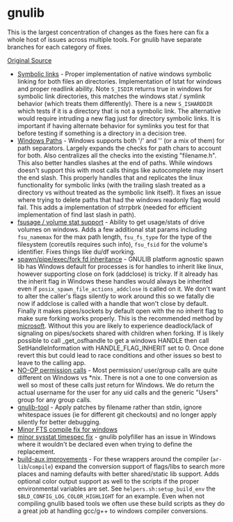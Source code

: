 # gnulib

This is the largest concentration of changes as the fixes here can fix a whole host of issues across multiple tools.   For gnulib have separate branches for each category of fixes.

[Original Source](https://www.gnu.org/software/gnulib/)

- [Symbolic links](https://github.com/mitchcapper/gnulib/compare/master...ours_windows_symlink_support?w=1) - Proper implementation of native windows symbolic linking for both files an directories. Implementation of lstat for windows and proper readlink ability. Note `S_ISDIR` returns true in windows for symbolic link directories, this matches the windows stat / symlink behavior (which treats them differently).  There is a new `S_ISHARDDIR` which tests if it is a directory that is not a symbolic link.  The alternative would require intruding a new flag just for directory symbolic links.  It is important if having alternate behavior for symlinks you test for that before testing if something is a directory in a decision tree.
- [Windows Paths](https://github.com/mitchcapper/gnulib/compare/master...ours_window_path_fixes?w=1) - Windows supports both '/' and '\' (or a mix of them) for path separators. Largely expands the checks for path chars to account for both. Also centralizes all the checks into the existing "filename.h".  This also better handles slashes at the end of paths.  While  windows doesn't support this with most calls things like autocomplete may insert the end slash.  This properly handles that and replicates the linux functionality for symbolic links (with the trailing slash treated as a directory vs without treated as the symbolic link itself).   It fixes an issue where trying to delete paths that had the windows readonly flag would fail.  This adds a implementation of strrpbrk (needed for efficient implementation of find last slash in path).
- [fsusage / volume stat support](https://github.com/mitchcapper/gnulib/compare/master...ours_win_fsusage_fixes?w=1) - Ability to get usage/stats of drive volumes on windows.  Adds a few additional stat params including `fsu_namemax` for the max path length, `fsu_fs_type` for the type of the filesystem (coreutils requires such info),  `fsu_fsid` for the volume's identifier. Fixes things like du/df working.
- [spawn/pipe/exec/fork fd inheritance](https://github.com/mitchcapper/gnulib/compare/master...ours_spawn_pipe_fork_fd_fixes?w=1) - GNULIB platform agnostic spawn lib has Windows default for processes is for handles to inherit like linux, however supporting close on fork (addclose) is tricky.   If it already has the inherit flag in Windows these handles would always be inherited even if `posix_spawn_file_actions_addclose` is called on it.  We don't want to alter the caller's flags silently to work around this so we fatally die now if addclose is called with a handle that won't close by default.  Finally it makes pipes/sockets by default open with the no inherit flag to make sure forking works properly.  This is the recommended method by [microsoft](https://learn.microsoft.com/en-us/cpp/c-runtime-library/reference/pipe?view=msvc-170#:~:text=To%20use%20the,in%20this%20article.).  Without this you are likely to experience deadlock/lack of signaling on pipes/sockets shared with children when forking.  If is likely possible to call _get_osfhandle to get a windows HANDLE then call SetHandleInformation with HANDLE_FLAG_INHERIT set to 0.   Once done revert this but could lead to race conditions and other issues so best to leave to the calling app.
- [NO-OP permission calls](https://github.com/mitchcapper/gnulib/compare/master...ours_noop_for_windows_chown_chmod_getuser_getgroup?w=1) -  Most permission/ user/group calls are quite different on Windows vs *nix.   There is not a one to one conversion as well so most of these calls just return for Windows.  We do return the actual username for the user for any uid calls and the generic "Users" group for any group calls.
- [gnulib-tool](https://github.com/mitchcapper/gnulib/compare/master...ours_gnulib_tool_apply_patches_by_file?w=1) - Apply patches by filename rather than stdin, ignore whitespace issues (ie for different git checkouts) and no longer apply silently for better debugging.
- [Minor FTS compile fix for windows](https://github.com/mitchcapper/gnulib/compare/master...ours_fts_minor_fixes?w=1)
- [minor sysstat timespec fix](https://github.com/mitchcapper/gnulib/compare/master...ours_fix_sysstat_timespec_disable_bug?w=1) - gnulib polyfiller has an issue in Windows where it wouldn't be declared even when trying to define the replacement.
- [build-aux improvements](https://github.com/mitchcapper/gnulib/compare/master...ours_build_aux_handle_dot_a_libs?w=1) -  For these wrappers around the compiler (`ar-lib`/`compile`) expand the conversion support of flags/libs to search more places and naming defaults with better shared/static lib support.  Adds optional color output support as well to the scripts if the proper environmental variables are set.  See `helpers.sh:setup_build_env` the `$BLD_CONFIG_LOG_COLOR_HIGHLIGHT` for an example. Even when not compiling gnulib based tools we often use these build scripts as they do a great job at handling gcc/g++ to windows compiler conversions.
